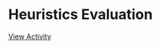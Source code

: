 # Heuristics Evaluation

[View Activity](https://sites.research.google/datacardsplaybook/activities/heuristics-evaluation)
